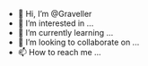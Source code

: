 - 👋 Hi, I’m @Graveller
- 👀 I’m interested in ...
- 🌱 I’m currently learning ...
- 💞️ I’m looking to collaborate on ...
- 📫 How to reach me ...

<!---
Graveller/Graveller is a ✨ special ✨ repository because its `README.md` (this file) appears on your GitHub profile.
You can click the Preview link to take a look at your changes.
--->
